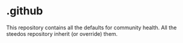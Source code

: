 # .github
This repository contains all the defaults for community health. All the steedos repository inherit (or override) them.
